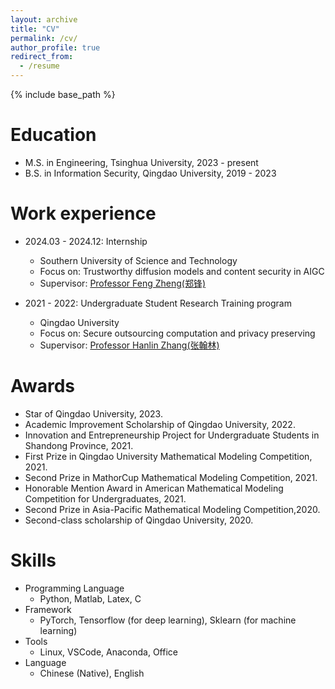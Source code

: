 ```yaml
---
layout: archive
title: "CV"
permalink: /cv/
author_profile: true
redirect_from:
  - /resume
---
```


{% include base_path %}

Education
======
* M.S. in Engineering, Tsinghua University, 2023 - present
* B.S. in Information Security, Qingdao University, 2019 - 2023

Work experience
======
* 2024.03 - 2024.12: Internship
  * Southern University of Science and Technology
  * Focus on: Trustworthy diffusion models and content security in AIGC
  * Supervisor: [Professor Feng Zheng(郑锋)](https://faculty.sustech.edu.cn/?tagid=fengzheng&iscss=1&snapid=1&orderby=date&go=1&lang=en)

* 2021 - 2022: Undergraduate Student Research Training program
  * Qingdao University
  * Focus on: Secure outsourcing computation and privacy preserving
  * Supervisor: [Professor Hanlin Zhang(张翰林)](https://cst.qdu.edu.cn/info/1072/7423.htm)

Awards
======
* Star of Qingdao University, 2023.
* Academic Improvement Scholarship of Qingdao University, 2022.
* Innovation and Entrepreneurship Project for Undergraduate Students in Shandong Province, 2021.
* First Prize in Qingdao University Mathematical Modeling Competition, 2021.
* Second Prize in MathorCup Mathematical Modeling Competition, 2021.
* Honorable Mention Award in American Mathematical Modeling Competition for Undergraduates, 2021.
* Second Prize in Asia-Pacific Mathematical Modeling Competition,2020.
* Second-class scholarship of Qingdao University, 2020.
  
Skills
======
* Programming Language
  * Python, Matlab, Latex, C
* Framework
  * PyTorch, Tensorflow (for deep learning), Sklearn (for machine learning)
* Tools
  * Linux, VSCode, Anaconda, Office
* Language
  * Chinese (Native), English

